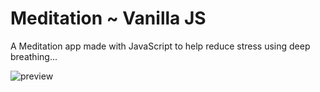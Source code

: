 # Meditation ~ Vanilla JS

A Meditation app made with JavaScript to help reduce stress using deep breathing...

![preview](https://i.postimg.cc/pVZfWBKd/image.png)
